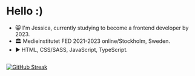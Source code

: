 # Hello :)

- 😸 I'm Jessica, currently studying to become a frontend developer by 2023.
- 🏛️ Medieinstitutet FED 2021-2023 online/Stockholm, Sweden.
- ▶️ HTML, CSS/SASS, JavaScript, TypeScript.

##

[![GitHub Streak](http://github-readme-streak-stats.herokuapp.com?user=jsilf&theme=dracula&date_format=j%20M%5B%20Y%5D)](https://git.io/streak-stats)

<!---
jsilf/jsilf is a ✨ special ✨ repository because its `README.md` (this file) appears on your GitHub profile.
You can click the Preview link to take a look at your changes.
--->
